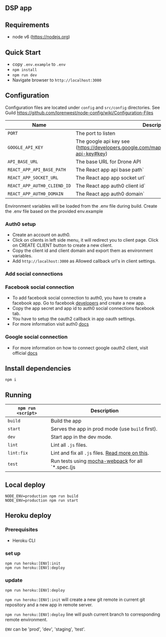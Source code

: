 ## DSP app

## Requirements
* node v6 (https://nodejs.org)

## Quick Start
* copy `.env.example` to `.env`
* `npm install`
* `npm run dev`
* Navigate browser to `http://localhost:3000`


## Configuration
Configuration files are located under `config` and `src/config` directories.
See Guild https://github.com/lorenwest/node-config/wiki/Configuration-Files

|Name|Description|
|----|-----------|
|`PORT`| The port to listen|
|`GOOGLE_API_KEY`| The google api key see (https://developers.google.com/maps/documentation/javascript/get-api-key#key)|
|`API_BASE_URL`| The base URL for Drone API |
|`REACT_APP_API_BASE_PATH`| The React app  api base path`|
|`REACT_APP_SOCKET_URL`| The React app app socket url`|
|`REACT_APP_AUTH0_CLIEND_ID`| The React app auth0 client id`|
|`REACT_APP_AUTH0_DOMAIN`| The React app auth0 domain`|

Environment variables will be loaded from the .env file during build. Create the .env file based on the provided env.example
### Auth0 setup
- Create an account on auth0.
- Click on clients in left side menu, it will redirect you to client page. Click on CREATE CLIENT button
  to create a new client.
- Copy the client id and client domain and export them as environment variables.
- Add `http://localhost:3000` as Allowed callback url's in client settings.

### Add social connections

### Facebook social connection
- To add facebook social connection to auth0, you have to create a facebook app.
  Go to facebook [developers](https://developers.facebook.com/apps) and create a new app.
- Copy the app secret and app id to auth0 social connections facebook tab.
- You have to setup the oauth2 callback in app oauth settings.
- For more information visit auth0 [docs](https://auth0.com/docs/connections/social/facebook)

### Google social connection
- For more information on how to connect google oauth2 client, visit official [docs](https://auth0.com/docs/connections/social/google)

## Install dependencies
`npm i`

## Running

|`npm run <script>`|Description|
|------------------|-----------|
|`build`|Build the app|
|`start`|Serves the app in prod mode (use `build` first).|
|`dev`|Start app in the dev mode.|
|`lint`|Lint all `.js` files.|
|`lint:fix`|Lint and fix all `.js` files. [Read more on this](http://eslint.org/docs/user-guide/command-line-interface.html#fix).|
|`test`|Run tests using [mocha-webpack](https://github.com/webpack/mocha-loader) for all `*.spec.(js|jsx)` files in the `src` dir.|

## Local deploy
    NODE_ENV=production npm run build
    NODE_ENV=production npm run start

## Heroku deploy

### Prerequisites
  - Heroku CLI

### set up
    npm run heroku:[ENV]:init
    npm run heroku:[ENV]:deploy

### update
    npm run heroku:[ENV]:deploy

`npm run heroku:[ENV]:init` will create a new git remote in current git repository and a new app in remote server.

`npm run heroku:[ENV]:deploy` line will push current branch to corresponding remote environment.

`ENV` can be 'prod', 'dev', 'staging', 'test'.
